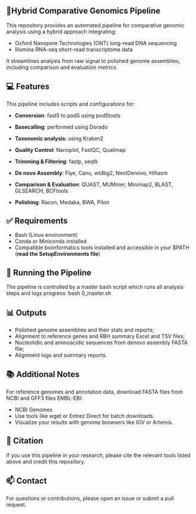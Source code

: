 ## 🧬Hybrid Comparative Genomics Pipeline

This repository provides an automated pipeline for comparative genomic analysis using a hybrid approach integrating:
- Oxford Nanopore Technologies (ONT) long-read DNA sequencing
- Illumina RNA-seq short-read transcriptome data

It streamlines analysis from raw signal to polished genome assemblies, including comparison and evaluation metrics.

## 💻 Features
This pipeline includes scripts and configurations for:

- **Conversion**: fast5 to pod5 using pod5tools

- **Basecalling**: performed using Dorado

- **Taxonomic analysis**: using Kraken2

- **Quality Control**: Nanoplot, FastQC, Qualimap

- **Trimming & Filtering**: fastp, seqtk

- **De novo Assembly**: Flye, Canu, wtdbg2, NextDenovo, Hifiasm
  
- **Comparison & Evaluation**: QUAST, MUMmer, Minimap2, BLAST, GLSEARCH, BCFtools
    
- **Polishing**: Racon, Medaka, BWA, Pilon


## ✅ Requirements
- Bash (Linux environment)
- Conda or Miniconda installed
- Compatible bioinformatics tools installed and accessible in your $PATH (**read the SetupEnvironments file**)


## 🚀 Running the Pipeline
The pipeline is controlled by a master bash script which runs all analysis steps and logs progress:
bash 0_master.sh

## 📊 Outputs
- Polished genome assemblies and their stats and reports;
- Alignment to reference genes and RBH summary Excel and TSV files;
- Nucleotidic and aminoacidic sequences from denovo assembly FASTA file;
- Alignment logs and summary reports.

## 📚 Additional Notes
For reference genomes and annotation data, download FASTA files from NCBI and GFF3 files EMBL-EBI:
- NCBI Genomes
- Use tools like wget or Entrez Direct for batch downloads.
- Visualize your results with genome browsers like IGV or Artemis.

## 🧠 Citation
If you use this pipeline in your research, please cite the relevant tools listed above and credit this repository.

## 📫 Contact
For questions or contributions, please open an issue or submit a pull request.
